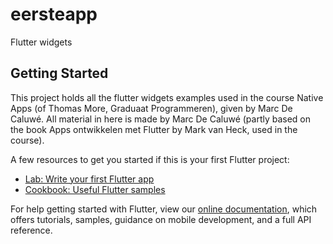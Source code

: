 # eersteapp

Flutter widgets

## Getting Started

This project holds all the flutter widgets examples used in the course Native Apps (of Thomas More, Graduaat Programmeren), given by Marc De Caluwé.
All material in here is made by Marc De Caluwé (partly based on the book Apps ontwikkelen met Flutter by Mark van Heck, used in the course).

A few resources to get you started if this is your first Flutter project:

- [Lab: Write your first Flutter app](https://flutter.dev/docs/get-started/codelab)
- [Cookbook: Useful Flutter samples](https://flutter.dev/docs/cookbook)

For help getting started with Flutter, view our
[online documentation](https://flutter.dev/docs), which offers tutorials,
samples, guidance on mobile development, and a full API reference.
